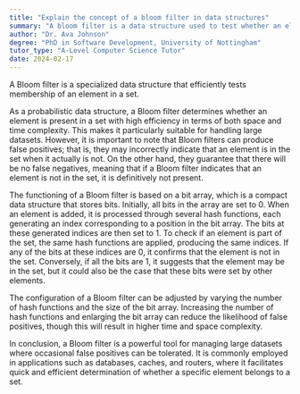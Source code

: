```yaml
---
title: "Explain the concept of a bloom filter in data structures"
summary: "A bloom filter is a data structure used to test whether an element is a member of a set."
author: "Dr. Ava Johnson"
degree: "PhD in Software Development, University of Nottingham"
tutor_type: "A-Level Computer Science Tutor"
date: 2024-02-17
---
```


A Bloom filter is a specialized data structure that efficiently tests membership of an element in a set.

As a probabilistic data structure, a Bloom filter determines whether an element is present in a set with high efficiency in terms of both space and time complexity. This makes it particularly suitable for handling large datasets. However, it is important to note that Bloom filters can produce false positives; that is, they may incorrectly indicate that an element is in the set when it actually is not. On the other hand, they guarantee that there will be no false negatives, meaning that if a Bloom filter indicates that an element is not in the set, it is definitively not present.

The functioning of a Bloom filter is based on a bit array, which is a compact data structure that stores bits. Initially, all bits in the array are set to $0$. When an element is added, it is processed through several hash functions, each generating an index corresponding to a position in the bit array. The bits at these generated indices are then set to $1$. To check if an element is part of the set, the same hash functions are applied, producing the same indices. If any of the bits at these indices are $0$, it confirms that the element is not in the set. Conversely, if all the bits are $1$, it suggests that the element may be in the set, but it could also be the case that these bits were set by other elements.

The configuration of a Bloom filter can be adjusted by varying the number of hash functions and the size of the bit array. Increasing the number of hash functions and enlarging the bit array can reduce the likelihood of false positives, though this will result in higher time and space complexity.

In conclusion, a Bloom filter is a powerful tool for managing large datasets where occasional false positives can be tolerated. It is commonly employed in applications such as databases, caches, and routers, where it facilitates quick and efficient determination of whether a specific element belongs to a set.
    